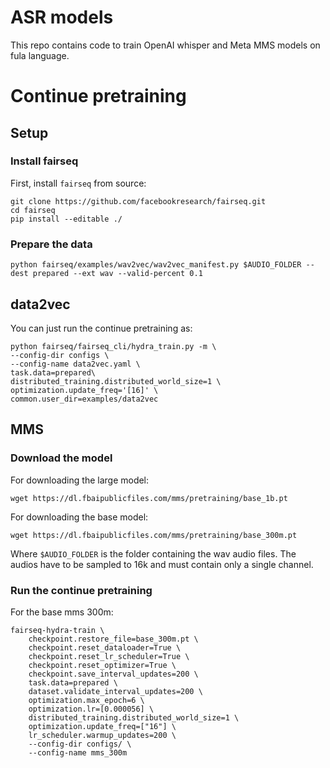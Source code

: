 # ASR models

This repo contains code to train OpenAI whisper and Meta MMS models on fula language.

# Continue pretraining

## Setup
### Install fairseq

First, install `fairseq` from source:
```shell
git clone https://github.com/facebookresearch/fairseq.git
cd fairseq
pip install --editable ./
```

### Prepare the data

```shell
python fairseq/examples/wav2vec/wav2vec_manifest.py $AUDIO_FOLDER --dest prepared --ext wav --valid-percent 0.1
```

## data2vec

You can just run the continue pretraining as:

```shell
python fairseq/fairseq_cli/hydra_train.py -m \
--config-dir configs \
--config-name data2vec.yaml \
task.data=prepared\
distributed_training.distributed_world_size=1 \
optimization.update_freq='[16]' \
common.user_dir=examples/data2vec
```

## MMS

### Download the model

For downloading the large model:
```shell
wget https://dl.fbaipublicfiles.com/mms/pretraining/base_1b.pt
```

For downloading the base model:
```shell
wget https://dl.fbaipublicfiles.com/mms/pretraining/base_300m.pt
```

Where ``$AUDIO_FOLDER`` is the folder containing the wav audio files. The audios have to be sampled to 16k and must contain only a single channel.

### Run the continue pretraining

For the base mms 300m:
```shell
fairseq-hydra-train \
    checkpoint.restore_file=base_300m.pt \
    checkpoint.reset_dataloader=True \
    checkpoint.reset_lr_scheduler=True \
    checkpoint.reset_optimizer=True \
    checkpoint.save_interval_updates=200 \
    task.data=prepared \
    dataset.validate_interval_updates=200 \
    optimization.max_epoch=6 \
    optimization.lr=[0.000056] \
    distributed_training.distributed_world_size=1 \
    optimization.update_freq=["16"] \
    lr_scheduler.warmup_updates=200 \
    --config-dir configs/ \
    --config-name mms_300m
```



